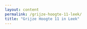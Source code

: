 ```yaml
---
layout: content
permalink: /grijze-hoogte-11-leek/
title: "Grijze Hoogte 11 in Leek"        
---
```


